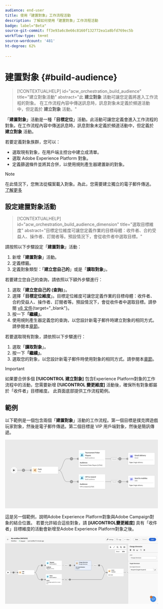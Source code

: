 ```yaml
---
audience: end-user
title: 使用「建置對象」工作流程活動
description: 了解如何使用「建置對象」工作流程活動
badge: label="Beta"
source-git-commit: ff3e93a6c8e66c8160f132772ea1a8bfd769ec5b
workflow-type: tm+mt
source-wordcount: '481'
ht-degree: 62%

---
```



# 建置對象 {#build-audience}

>[!CONTEXTUALHELP]
>id="acw_orchestration_build_audience"
>title="建立對象活動"
>abstract="此 **建立對象** 活動可讓您定義將進入工作流程的對象。 在工作流程內容中傳送訊息時，訊息對象未定義於頻道活動中，但定義於 **建立對象** 活動。"


「**建置對象**」活動是一種「**目標定位**」活動。此活動可讓您定義會進入工作流程的對象。在工作流程內容中傳送訊息時，訊息對象未定義於頻道活動中，但定義於 **建立對象** 活動。

若要定義對象族群，您可以：

* 選取現有對象，在用戶端主控台中建立成清單。
* 選取 Adobe Experience Platform 對象。
* 定義篩選條件並將其合併，以使用規則產生器建置新的對象。

>[!NOTE]
>
>在此情況下，您無法從檔案載入對象。為此，您需要建立獨立的電子郵件傳送。 [了解更多](../../audience/about-audiences.md)

<!--
The **Build audience** activity can be placed at the beginning of the workflow or after any other activity. Any activity can be placed after the **Build audience**.
-->

## 設定建置對象活動

>[!CONTEXTUALHELP]
>id="acw_orchestration_build_audience_dimension"
>title="選取目標維度"
>abstract="目標定位維度可讓您定義作業的目標母體：收件者、合約受益人、操作者、訂閱者等。預設情況下，會從收件者中選取目標。"


請按照以下步驟設定「**建置對象**」活動：

1. 新增「**建置對象**」活動。
1. 定義標籤。
1. 定義對象類型：「**建立您自己的**」或是「**讀取對象**」。

若要建立您自己的查詢，請依照以下額外步驟進行：

1. 選取「**建立您自己的 (查詢)**」。
1. 選擇「**目標定位維度**」。目標定位維度可讓您定義作業的目標母體：收件者、合約受益人、操作者、訂閱者等。預設情況下，會從收件者中選取目標。請參閱 [v8 文件](https://experienceleague.adobe.com/docs/campaign/automation/workflows/introduction/wf-type/targeting-workflows.html#targeting-and-filtering-dimensions){target="_blank"}。
1. 按一下&#x200B;**「繼續」**。
1. 使用規則產生器定義您的查詢，以您設計新電子郵件時建立對象的相同方式。請參閱本[章節](../../audience/segment-builder.md)。

若要選取現有對象，請依照以下步驟進行：

1. 選取「**讀取對象**」。
1. 按一下&#x200B;**「繼續」**。
1. 選取您的對象，以您設計新電子郵件時使用對象的相同方式。請參閱本[章節](../../audience/add-audience.md)。

>[!IMPORTANT]
>
>如果要合併多個 **[!UICONTROL 建立對象]** 包含Experience Platform對象的工作流程中的活動，您需要新增 **[!UICONTROL 變更維度]** 活動後，確保所有對象都屬於「收件者」目標維度。 此頁面底部提供工作流程範例。

## 範例

以下範例是一個包含兩個「**建置對象**」活動的工作流程。第一個目標是撲克牌遊戲玩家對象，然後是電子郵件傳遞。第二個目標是 VIP 用戶端對象，然後是簡訊傳遞。

![](../assets/workflow-audience-example.png)

這是另一個範例，說明Adobe Experience Platform對象與Adobe Campaign對象的結合位置。 若要允許結合這些對象，請 **[iUICONTROL變更維度]** 具有「收件者」目標維度的活動會新增至Adobe Experience Platform對象之後。

![](../assets/workflow-audience-aep.png)
